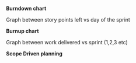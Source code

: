 

**Burndown chart**


Graph between story points left vs day of the sprint

**Burnup chart**

Graph between work delivered vs sprint (1,2,3 etc)


**Scope Driven planning**






